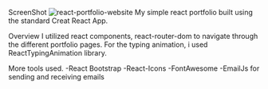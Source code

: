 ScreenShot
![react-portfolio-website](https://user-images.githubusercontent.com/93974283/189079957-bc1a1b5f-3f78-49b5-adc6-f0707f7c3630.png)
My simple react portfolio built using the standard Creat React App.


Overview
I utilized react components, react-router-dom to navigate through the different portfolio pages.
For the typing animation, i used ReactTypingAnimation library.

More tools used.
-React Bootstrap
-React-Icons
-FontAwesome
-EmailJs for sending and receiving emails
